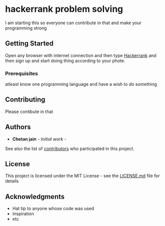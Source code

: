 # hackerrank problem solving

I am starting this so everyone can contribute in that and make your programming strong

## Getting Started

Open any browser with internet connection and then type [Hackerrank](https://www.hackerrank.com) and then sign up and start doing thing according to your phote.

### Prerequisites

atleast know one programming language and have a wish to do something

## Contributing

Please contibute in that

## Authors

* **Chetan jain** - *Initial work* - 

See also the list of [contributors](https://github.com/chetan645/hackerrank/contributors) who participated in this project.

## License

This project is licensed under the MIT License - see the [LICENSE.md](LICENSE.md) file for details

## Acknowledgments

* Hat tip to anyone whose code was used
* Inspiration
* etc
